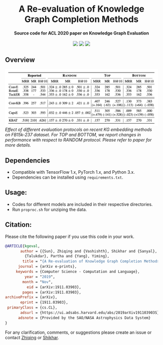<h1 align="center">
  A Re-evaluation of Knowledge Graph Completion Methods
</h1>
<h4 align="center">Source code for ACL 2020 paper on Knowledge Graph Evaluation</h4>
<p align="center">
  <a href="https://acl2020.org/"><img src="http://img.shields.io/badge/ACL-2020-4b44ce.svg"></a>
  <a href="https://arxiv.org/abs/1911.03903"><img src="http://img.shields.io/badge/Paper-PDF-red.svg"></a>
  <a href="https://github.com/svjan5/medtype/blob/master/LICENSE">
    <img src="https://img.shields.io/badge/License-Apache%202.0-blue.svg">
  </a>

## Overview

![](./images/overview.png)*Effect of different evaluation protocols on recent KG embedding methods on FB15k-237 dataset. For
TOP and BOTTOM, we report changes in performance with respect to RANDOM protocol. Please refer to paper for more details.* 


## Dependencies

- Compatible with TensorFlow 1.x, PyTorch 1.x, and Python 3.x.
- Dependencies can be installed using `requirements.txt`.

## Usage:

* Codes for different models are included in their respective directories.
* Run `proproc.sh` for unziping the data.


## Citation:
Please cite the following paper if you use this code in your work.

```bibtex
@ARTICLE{kgeval,
       author = {{Sun}, Zhiqing and {Vashishth}, Shikhar and {Sanyal}, Soumya and
         {Talukdar}, Partha and {Yang}, Yiming},
        title = "{A Re-evaluation of Knowledge Graph Completion Methods}",
      journal = {arXiv e-prints},
     keywords = {Computer Science - Computation and Language},
         year = "2019",
        month = "Nov",
          eid = {arXiv:1911.03903},
        pages = {arXiv:1911.03903},
archivePrefix = {arXiv},
       eprint = {1911.03903},
 primaryClass = {cs.CL},
       adsurl = {https://ui.adsabs.harvard.edu/abs/2019arXiv191103903S},
      adsnote = {Provided by the SAO/NASA Astrophysics Data System}
}
```

For any clarification, comments, or suggestions please create an issue or contact [Zhiqing](https://www.cs.cmu.edu/~zhiqings/) or [Shikhar](http://shikhar-vashishth.github.io).
